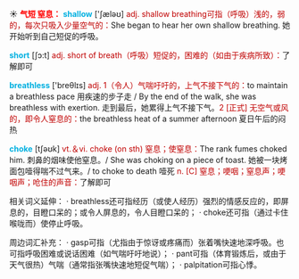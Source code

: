☀ <font color="red">**气短 窒息：**</font>
<font color="sky blue">**shallow**</font> ['ʃæləʊ] 
<font color="#c00000">adj. shallow breathing可指（呼吸）浅的，弱的，每次只吸入少量空气的：</font>She began to hear her own shallow breathing. 她开始听到自己短促的呼吸。

<font color="sky blue">**short**</font> [ʃɔ:t] 
<font color="#c00000">adj. short of breath（呼吸）短促的，困难的（如由于疾病所致）：</font>了解即可

<font color="sky blue">**breathless**</font> ['breθlɪs] 
<font color="#c00000">adj. 1（令人）气喘吁吁的，上气不接下气的：</font>to maintain a breathless pace 用疾速的步子走 / By the end of the walk, she was breathless with exertion. 走到最后，她累得上气不接下气。<font color="#c00000">2 [正式] 无空气或风的，即令人窒息的：</font>the breathless heat of a summer afternoon 夏日午后的闷热

<font color="sky blue">**choke**</font> [tʃəʊk] 
<font color="#c00000">vt.＆vi. choke (on sth) 窒息；使窒息：</font>The rank fumes choked him. 刺鼻的烟味使他窒息。/ She was choking on a piece of toast. 她被一块烤面包噎得喘不过气来。/ to choke to death 噎死 <font color="#c00000">n. [C] 窒息；哽咽；窒息声；哽咽声；呛住的声音：</font>了解即可

相关词义延伸：
· breathless还可指经历（或使人经历）强烈的情感反应的，即屏息的，目瞪口呆的；或令人屏息的，令人目瞪口呆的；
· choke还可指（通过卡住喉咙而）使停止呼吸。
           
周边词汇补充：
· gasp可指（尤指由于惊讶或疼痛而）张着嘴快速地深呼吸。也可指呼吸困难或说话困难（如气喘吁吁地说）；
· pant可指（体育锻炼后，或由于天气很热）气喘（通常指张嘴快速地短促气喘）；
· palpitation可指心悸。

